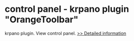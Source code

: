 # control panel - krpano plugin "OrangeToolbar"
krpano plugin. View control panel.
[>> Detailed information](https://secure.shareit.com/shareit/product.html?productid=300435125&affiliateid=200057808)